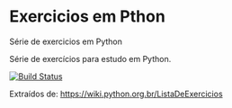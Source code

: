 # Exercicios em Pthon
Série de exercicios em Python

Série de exercícios para estudo em Python.

[![Build Status](https://www.travis-ci.com/Fabio-Coder/Exercicios_em_python.svg?branch=main)](https://www.travis-ci.com/Fabio-Coder/Exercicios_em_python)

Extraídos de: https://wiki.python.org.br/ListaDeExercicios

